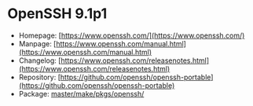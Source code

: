 # OpenSSH 9.1p1
 - Homepage: [https://www.openssh.com/](https://www.openssh.com/)
 - Manpage: [https://www.openssh.com/manual.html](https://www.openssh.com/manual.html)
 - Changelog: [https://www.openssh.com/releasenotes.html](https://www.openssh.com/releasenotes.html)
 - Repository: [https://github.com/openssh/openssh-portable](https://github.com/openssh/openssh-portable)
 - Package: [master/make/pkgs/openssh/](https://github.com/Freetz-NG/freetz-ng/tree/master/make/pkgs/openssh/)

